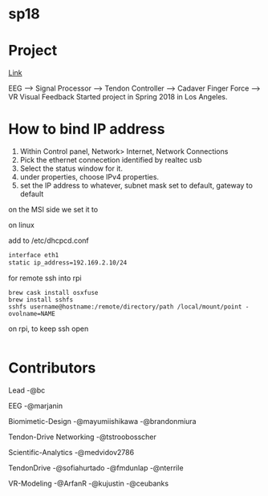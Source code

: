 
# sp18

# Project
[Link](https://drive.google.com/drive/u/0/folders/17YGX4z6-UbCo59sUEkN28Xz-yqCJHCNE)


EEG --> Signal Processor --> Tendon Controller --> Cadaver Finger Force --> VR Visual Feedback
Started project in Spring 2018 in Los Angeles.

# How to bind IP address
1. Within Control panel, Network> Internet, Network Connections
2. Pick the ethernet connecetion identified by realtec usb
3. Select the status window for it.
4. under properties, choose IPv4 properties.
5. set the IP address to whatever, subnet mask set to default, gateway to default

on the MSI side we set it to 

on linux

add to /etc/dhcpcd.conf
```bash
interface eth1
static ip_address=192.169.2.10/24
```

for remote ssh into rpi
```
brew cask install osxfuse
brew install sshfs
sshfs username@hostname:/remote/directory/path /local/mount/point -ovolname=NAME
```

on rpi, to keep ssh open
```

```

# Contributors
Lead
-@bc

EEG
-@marjanin

Biomimetic-Design
-@mayumiishikawa
-@brandonmiura

Tendon-Drive Networking
-@tstroobosscher

Scientific-Analytics
-@medvidov2786

TendonDrive
-@sofiahurtado
-@fmdunlap
-@nterrile

VR-Modeling
-@ArfanR
-@kujustin
-@ceubanks
